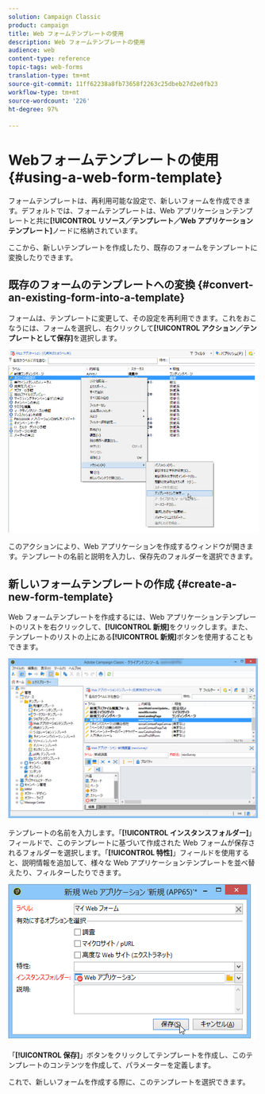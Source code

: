 ```yaml
---
solution: Campaign Classic
product: campaign
title: Web フォームテンプレートの使用
description: Web フォームテンプレートの使用
audience: web
content-type: reference
topic-tags: web-forms
translation-type: tm+mt
source-git-commit: 11ff62238a8fb73658f2263c25dbeb27d2e0fb23
workflow-type: tm+mt
source-wordcount: '226'
ht-degree: 97%

---
```



# Webフォームテンプレートの使用{#using-a-web-form-template}

フォームテンプレートは、再利用可能な設定で、新しいフォームを作成できます。デフォルトでは、フォームテンプレートは、Web アプリケーションテンプレートと共に&#x200B;**[!UICONTROL リソース／テンプレート／Web アプリケーションテンプレート]**&#x200B;ノードに格納されています。

ここから、新しいテンプレートを作成したり、既存のフォームをテンプレートに変換したりできます。

## 既存のフォームのテンプレートへの変換 {#convert-an-existing-form-into-a-template}

フォームは、テンプレートに変更して、その設定を再利用できます。これをおこなうには、フォームを選択し、右クリックして&#x200B;**[!UICONTROL アクション／テンプレートとして保存]**&#x200B;を選択します。

![](assets/s_ncs_admin_survey_saveastemplate.png)

このアクションにより、Web アプリケーションを作成するウィンドウが開きます。テンプレートの名前と説明を入力し、保存先のフォルダーを選択できます。

## 新しいフォームテンプレートの作成 {#create-a-new-form-template}

Web フォームテンプレートを作成するには、Web アプリケーションテンプレートのリストを右クリックして、**[!UICONTROL 新規]**&#x200B;をクリックします。また、テンプレートのリストの上にある&#x200B;**[!UICONTROL 新規]**&#x200B;ボタンを使用することもできます。

![](assets/s_ncs_admin_survey_createtemplate.png)

テンプレートの名前を入力します。「**[!UICONTROL インスタンスフォルダー]**」フィールドで、このテンプレートに基づいて作成された Web フォームが保存されるフォルダーを選択します。「**[!UICONTROL 特性]**」フィールドを使用すると、説明情報を追加して、様々な Web アプリケーションテンプレートを並べ替えたり、フィルターしたりできます。

![](assets/s_ncs_admin_survey_createtemplate_details.png)

「**[!UICONTROL 保存]**」ボタンをクリックしてテンプレートを作成し、このテンプレートのコンテンツを作成して、パラメーターを定義します。

これで、新しいフォームを作成する際に、このテンプレートを選択できます。
